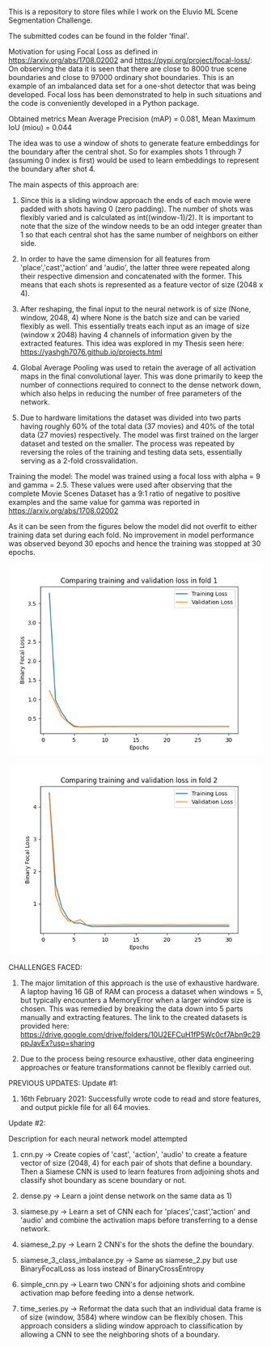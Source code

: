 This is a repository to store files while I work on the Eluvio ML Scene Segmentation Challenge.

The submitted codes can be found in the folder 'final'.

Motivation for using Focal Loss as defined in https://arxiv.org/abs/1708.02002 and https://pypi.org/project/focal-loss/:
On observing the data it is seen that there are close to 8000 true scene boundaries and close to 97000 ordinary shot boundaries. This is an example of an imbalanced data set for a one-shot detector that was being developed. Focal loss has been demonstrated to help in such situations and the code is conveniently developed in a Python package.

Obtained metrics Mean Average Precision (mAP) = 0.081, Mean Maximum IoU (miou) = 0.044

The idea was to use a window of shots to generate feature embeddings for the boundary after the central shot. So for examples shots 1 through 7 (assuming 0 index is first) would be used to learn embeddings to represent the boundary after shot 4. 

The main aspects of this approach are:

1) Since this is a sliding window approach the ends of each movie were padded with shots having 0 (zero padding). The number of shots was flexibly varied and is calculated as int((window-1)/2). It is important to note that the size of the window needs to be an odd integer greater than 1 so that each central shot has the same number of neighbors on either side. 

2) In order to have the same dimension for all features from 'place','cast','action' and 'audio', the latter three were repeated along their respective dimension and concatenated with the former. This means that each shots is represented as a feature vector of size (2048 x 4).

3) After reshaping, the final input to the neural network is of size (None, window, 2048, 4) where None is the batch size and can be varied flexibly as well. This essentially treats each input as an image of size (window x 2048) having 4 channels of information given by the extracted features. This idea was explored in my Thesis seen here: https://yashgh7076.github.io/projects.html

4) Global Average Pooling was used to retain the average of all activation maps in the final convolutional layer. This was done primarily to keep the number of connections required to connect to the dense network down, which also helps in reducing the number of free parameters of the network.

5) Due to hardware limitations the dataset was divided into two parts having roughly 60% of the total data (37 movies) and 40% of the total data (27 movies) respectively. The model was first trained on the larger dataset and tested on the smaller. The process was repeated by reversing the roles of the training and testing data sets, essentially serving as a 2-fold crossvalidation.

Training the model:
The model was trained using a focal loss with alpha = 9 and gamma = 2.5. These values were used after observing that the complete Movie Scenes Dataset has a 9:1 ratio of negative to positive examples and the same value for gamma was reported in https://arxiv.org/abs/1708.02002 

As it can be seen from the figures below the model did not overfit to either training data set during each fold. No improvement in model performance was observed beyond 30 epochs and hence the training was stopped at 30 epochs.

<p align = "center">
  <img src = https://github.com/Yashgh7076/Eluvio-ML-Scene-Segmentation/blob/main/images/Fold.png/>
</p>

<p align = "center">
  <img src = https://github.com/Yashgh7076/Eluvio-ML-Scene-Segmentation/blob/main/images/Fold_2.png/>
</p>

CHALLENGES FACED:
1) The major limitation of this approach is the use of exhaustive hardware. A laptop having 16 GB of RAM can process a dataset when windows = 5, but typically encounters a MemoryError when a larger window size is chosen. This was remedied by breaking the data down into 5 parts manually and extracting features. The link to the created datasets is provided here: https://drive.google.com/drive/folders/10U2EFCuH1fP5Wc0cf7Abn9c29ppJavEx?usp=sharing

2) Due to the process being resource exhaustive, other data engineering approaches or feature transformations cannot be flexibly carried out.

PREVIOUS UPDATES:
Update #1:
1) 16th February 2021: Successfully wrote code to read and store features, and output pickle file for all 64 movies.

Update #2:

Description for each neural network model attempted

1) cnn.py -> Create copies of 'cast', 'action', 'audio' to create a feature vector of size (2048, 4) for each pair of shots that define a boundary. Then a Siamese CNN is used to learn features from adjoining shots and classify shot boundary as scene boundary or not.

2) dense.py -> Learn a joint dense network on the same data as 1)

3) siamese.py -> Learn a set of CNN each for 'places','cast','action' and 'audio' and combine the activation maps before transferring to a dense network.

4) siamese_2.py -> Learn 2 CNN's for the shots the define the boundary.

5) siamese_3_class_imbalance.py -> Same as siamese_2.py but use BinaryFocalLoss as loss instead of BinaryCrossEntropy

6) simple_cnn.py -> Learn two CNN's for adjoining shots and combine activation map before feeding into a dense network.

7) time_series.py -> Reformat the data such that an individual data frame is of size (window, 3584) where window can be flexibly chosen. This approach considers a sliding window approach to classification by allowing a CNN to see the neighboring shots of a boundary.
